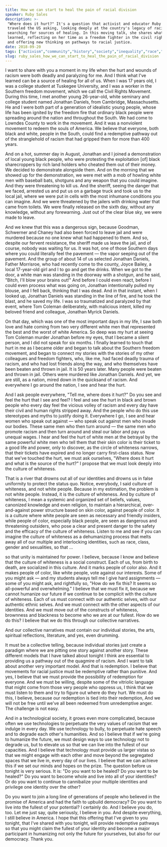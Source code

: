 ```yaml
---
title: How we can start to heal the pain of racial division
speaker: Ruby Sales
description: >-
 "Where does it hurt?" It's a question that activist and educator Ruby Sales has
 traveled the US asking, looking deeply at the country's legacy of racism and
 searching for sources of healing. In this moving talk, she shares what she's
 learned, reflecting on her time as a freedom fighter in the civil rights movement
 and offering new thinking on pathways to racial justice.
date: 2018-09-20
tags: ["activism","community","history","society","inequality","race","social-change","identity","culture","united-states"]
slug: ruby_sales_how_we_can_start_to_heal_the_pain_of_racial_division
---
```


I want to share with you a moment in my life when the hurt and wounds of racism were both
deadly and paralyzing for me. And I think what I've learned can be a source of healing for
all of us. When I was 17 years old, I was a college student at Tuskegee University, and I
was a worker in the Southern freedom movement, which we call the Civil Rights Movement.
During this time, I met another young 26-year-old, white seminary and college student
named Jonathan Daniels, from Cambridge, Massachusetts. He and I were both part of a
generation of idealistic young people, whose life has been ignited by the freedom fire
that ordinary black people were spreading around the nation and throughout the South. We
had come to Lowndes County to work in the movement. And it was a nonviolent movement to
redeem the souls of America. We believe that everyone, both black and white, people in the
South, could find a redemptive pathway out of the stranglehold of racism that had gripped
them for more than 400 years.

And on a hot, summer day in August, Jonathan and I joined a demonstration of local young
black people, who were protesting the exploitation [of] black sharecroppers by rich land
holders who cheated them out of their money. We decided to demonstrate alongside them. And
on the morning that we showed up for the demonstration, we were met with a mob of howling
white men with baseball bats, shotguns and any weapon that you could imagine. And they
were threatening to kill us. And the sheriff, seeing the danger that we faced, arrested us
and put us on a garbage truck and took us to the local jail, where we were put in cells
with the most inhumane conditions you can imagine. And we were threatened by the jailers
with drinking water that came from toilets. We were finally released on the sixth day,
without any knowledge, without any forewarning. Just out of the clear blue sky, we were
made to leave.

And we knew that this was a dangerous sign, because Goodman, Schwerner and Chaney had also
been forced to leave jail and were murdered because no one knew what had happened to them.
And so, despite our fervent resistance, the sheriff made us leave the jail, and of course,
nobody was waiting for us. It was hot, one of those Southern days where you could literally
feel the pavement — the vapor seeping out of the pavement. And the group of about 14 of us
selected Jonathan Daniels, Father Morrisroe, who had recently come to the county, Joyce
Bailey, a local 17-year-old girl and I to go and get the drinks. When we got to the door,
a white man was standing in the doorway with a shotgun, and he said, "Bitch, I'll blow
your brains out!" And before I could even react, before I could even process what was
going on, Jonathan intentionally pulled my blouse, and I fell back, thinking that I was
dead. And in that instant, when I looked up, Jonathan Daniels was standing in the line of
fire, and he took the blast, and he saved my life. I was so traumatized and paralyzed by
that event, where Tom Coleman deliberately, with malicious intent, killed my beloved
friend and colleague, Jonathan Myrick Daniels.

On that day, which was one of the most important days in my life, I saw both love and hate
coming from two very different white men that represented the best and the worst of white
America. So deep was my hurt at seeing Tom Coleman murder Jonathan before my eyes, that I
became a silent person, and I did not speak for six months. I finally learned to touch that
hurt in me as I became older and began to talk about the Southern freedom movement, and
began to connect my stories with the stories of my other colleagues and freedom fighters,
who, like me, had faced deadly trauma of racism, and who had lost friends along the way,
and who themselves have been beaten and thrown in jail. It is 50 years later. Many people
were beaten and thrown in jail. Others were murdered like Jonathan Daniels. And yet, we
are still, as a nation, mired down in the quicksand of racism. And everywhere I go around
the nation, I see and hear the hurt.

And I ask people everywhere, "Tell me, where does it hurt?" Do you see and feel the hurt
that I see and feel? I feel and see the hurt in black and brown people who every day feel
the vicious volley of racism and every day have their civil and human rights stripped
away. And the people who do this use stereotypes and myths to justify doing it. Everywhere
I go, I see and hear women who speak out against — who speak out against men who invade
our bodies. These same men who then turn around — the same men who promote racism and then
turn around and steal our labor and pay us unequal wages. I hear and feel the hurt of
white men at the betrayal by the same powerful white men who tell them that their skin
color is their ticket to a good life and power, only to discover, as the circle of
whiteness narrows, that their tickets have expired and no longer carry first-class
status. Now that we've touched the hurt, we must ask ourselves, "Where does it hurt and
what is the source of the hurt?" I propose that we must look deeply into the culture of
whiteness.

That is a river that drowns out all of our identities and drowns us in false uniformity to
protect the status quo. Notice, everybody, I said culture of whiteness, and not white
people. Because in my estimation, the problem is not white people. Instead, it is the
culture of whiteness. And by culture of whiteness, I mean a systemic and organized set of
beliefs, values, canonized knowledge and even religion, to maintain a hierarchical,
over-and-against power structure based on skin color, against people of color. It is a
culture where white people are seen as necessary and friendly insiders, while people of
color, especially black people, are seen as dangerous and threatening outsiders, who pose
a clear and present danger to the safety and the efficacy of the culture of
whiteness. Listen to me and see if you can imagine the culture of whiteness as a
dehumanizing process that melts away all of our multiple and interlocking identities, such
as race, class, gender and sexualities, so that ...

so that unity is maintained for power. I believe, because I know and believe that the
culture of whiteness is a social construct. Each of us, from birth to death, are
socialized in this culture. And it marks people of color also. And it makes people of
color, like white people, vote against our interests. Some of you might ask — and my
students always tell me I give hard assignments — some of you might ask, and rightfully
so, "How do we fix this? It seems so all-powerful and overwhelming." I believe that we
must fix it, because we cannot humanize our future if we continue to be complicit with the
culture of whiteness. Each of us must connect with our authentic selves, with our
authentic ethnic selves. And we must connect with the other aspects of our identities. And
we must move out of the constructs of whiteness, brownness and blackness to become who we
are at our fullest. How do we do this? I believe that we do this through our collective
narratives.

And our collective narratives must contain our individual stories, the arts, spiritual
reflections, literature, and yes, even drumming.

It must be a collective telling, because individual stories just create a paradigm where
we are pitting one story against another story. These different models that I have talked
about tonight I think are essential to providing us a pathway out of the quagmire of
racism. And I want to talk about another very important model. And that is redemption. I
believe that movements for racial justice must be redemptive rather than punitive. And
yes, I believe that we must provide the possibility of redemption for everyone. And we
must be willing, despite some of the vitriolic language that might come from those very
people who oppress us, I think that we must listen to them and try to figure out where do
they hurt. We must do this, I believe, because our redemption is tied into their
redemption, And we will not be free until we've all been redeemed from unredemptive
anger. The challenge is not easy.

And in a technological society, it grows even more complicated, because often we use
technologies to perpetuate the very values of racism that we indulge in every day. We use
technology to bully, to perpetuate hate speech and to degrade each other's humanities. And
so I believe that if we're going to humanize the future, we must design ways to use
technology not to degrade us, but to elevate us so that we can live into the fullest of
our capacities. And I believe that technology must provide us larger vistas so that we
might engage with each other and move beyond the segregated spaces that we live in, every
day of our lives. I believe that we can achieve this if we set our minds and hopes on the
prize. The question before us tonight is very serious. It is: "Do you want to be healed? Do
you want to be healed?" Do you want to become whole and live into all of your identities?
Or do you want to continue to cannibalize your multiple identities and privilege one
identity over the other?

Do you want to join a long line of generations of people who believed in the promise of
America and had the faith to upbuild democracy? Do you want to live into the fullest of
your potential? I certainly do. And I believe you do, too. Let me just say, quite
seriously, I believe in you. And despite everything, I still believe in America. I hope
that this offering that I've given to you tonight, that I've shared with you tonight, will
provide redemptive pathways so that you might claim the fullest of your identity and
become a major participant in humanizing not only the future for yourselves, but also for
our democracy. Thank you.

<!--
ad_duration=3.33
comment_count=15
event="TED Salon Verizon"
external_start_time=0
intro_duration=11.82
is_subtitle_required="False"
is_talk_featured="True"
language="en"
language_swap="False"
native_language="en"
number_of_related_talks=6
number_of_speakers=1
number_of_subtitled_videos=11
number_of_tags=10
number_of_talk_download_languages=11
number_of_talk_more_resources=0
number_of_talk_recommendations=0
number_of_talks_take_actions=0
post_ad_duration=0.83
published_timestamp="2019-02-01 16:02:02"
recording_date="2018-09-20"
speaker_description="Activist, scholar, educator"
speaker_is_published=1
speaker_name="Ruby Sales"
talk_name="How we can start to heal the pain of racial division"
talks_tags=["activism","community","history","society","inequality","race","social-change","identity","culture","united-states"]
url_audio="https://download.ted.com/talks/RubySales_2018S.mp3?apikey=acme-roadrunner"
url_photo_speaker="https://pe.tedcdn.com/images/ted/70de5a06af14c7ec01354ee968a04ab223bd4aa7_254x191.jpg"
url_photo_talk="https://s3.amazonaws.com/talkstar-photos/uploads/293b644a-3b21-47da-a64a-2422b7a749c0/RubySales_2018S-embed.jpg"
url_webpage="https://www.ted.com/talks/ruby_sales_how_we_can_start_to_heal_the_pain_of_racial_division"
video_type_name="TED Salon Talk (partner)"
-->